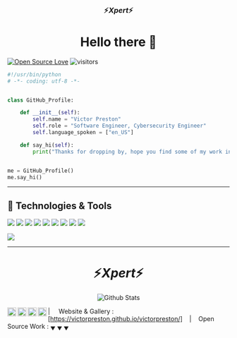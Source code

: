 <h3 align='center'>⚡️<i>Xpert</i>⚡️</h3>
<h1 align='center'>Hello there 👋</h1>

[![Open Source Love](https://badges.frapsoft.com/os/v1/open-source.png?v=103)](https://github.com/ellerbrock/open-source-badges/)
![visitors](https://visitor-badge.laobi.icu/badge?page_id=victorpreston.victorpreston)

```python
#!/usr/bin/python
# -*- coding: utf-8 -*-


class GitHub_Profile:

    def __init__(self):
        self.name = "Victor Preston"
        self.role = "Software Engineer, Cybersecurity Engineer"
        self.language_spoken = ["en_US"]

    def say_hi(self):
        print("Thanks for dropping by, hope you find some of my work interesting.")


me = GitHub_Profile()
me.say_hi()
```

----

## 🔧 Technologies & Tools

![](https://img.shields.io/badge/OS-Linux-informational?style=flat&logo=linux&logoColor=white&color=6aa6f8)
![](https://img.shields.io/badge/Editor-VS_Code-informational?style=flat&logo=visual-studio-code&logoColor=white&color=6aa6f8)
![](https://img.shields.io/badge/Code-Python-informational?style=flat&logo=python&logoColor=white&color=6aa6f8)
![](https://img.shields.io/badge/Code-JavaScript-informational?style=flat&logo=javascript&logoColor=white&color=6aa6f8)
![](https://img.shields.io/badge/Code-Golang-informational?style=flat&logo=go&logoColor=white&color=6aa6f8)
![](https://img.shields.io/badge/Shell-Bash-informational?style=flat&logo=gnu-bash&logoColor=white&color=6aa6f8)
![](https://img.shields.io/badge/Tools-PostgreSQL-informational?style=flat&logo=postgresql&logoColor=white&color=6aa6f8)
![](https://img.shields.io/badge/Tools-Docker-informational?style=flat&logo=docker&logoColor=white&color=6aa6f8)
![](https://img.shields.io/badge/Tools-Kubernetes-informational?style=flat&logo=kubernetes&logoColor=white&color=6aa6f8)

![](http://github-profile-summary-cards.vercel.app/api/cards/profile-details?username=victorpreston&theme=github_dark) 

----
<h1 align='center'>⚡️<i>Xpert</i>⚡️</h1>

<p align="center">
        <img src="https://raw.githubusercontent.com/mayhemantt/mayhemantt/Update/svg/Bottom.svg" alt="Github Stats" />
</p>

<a href="https://twitter.com/vpreston254">
  <img align="left" alt="Preston's' Twitter" width="20px" src="https://simpleicons.now.sh/twitter/495f7e" />
</a>
<a href="https://www.facebook.com/victor.preston.925?_rdc=1&_rdr">
  <img align="left" alt="Preston's Facebook" width="20px" src="https://simpleicons.now.sh/facebook/495f7e" />
</a>
<a href="https://www.linkedin.com/in/victor-preston-273054253/">
  <img align="left" alt="Preston's' LinkedIn" width="20px" src="https://simpleicons.now.sh/linkedin/495f7e" />
</a>
<a href="https://codepen.io/victorpreston">
  <img align="left" alt="Preston's Codepen" width="20px" src="https://simpleicons.now.sh/codepen/495f7e" />
</a>

| &nbsp;&nbsp;&nbsp; Website & Gallery : [https://victorpreston.github.io/victorpreston/] &nbsp;&nbsp;&nbsp;|&nbsp;&nbsp;&nbsp; Open Source Work : <sub>&#9660; &#9660; &#9660;</sub>


